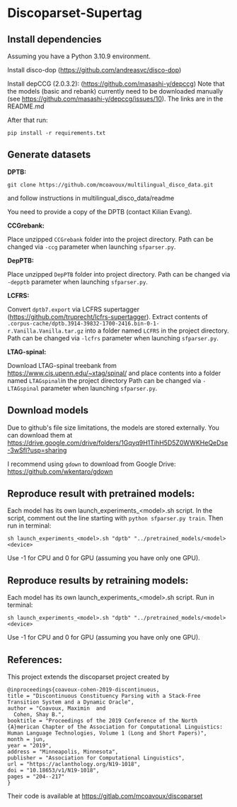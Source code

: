 # Discoparset-Supertag

## Install dependencies

Assuming you have a Python 3.10.9 environment.

Install disco-dop (https://github.com/andreasvc/disco-dop)

Install depCCG (2.0.3.2): (https://github.com/masashi-y/depccg)
Note that the models (basic and rebank) currently need to be downloaded manually
(see https://github.com/masashi-y/depccg/issues/10). The links are in the README.md

After that run:

    pip install -r requirements.txt

## Generate datasets
    
**DPTB:**
    
    git clone https://github.com/mcoavoux/multilingual_disco_data.git

and follow instructions in multilingual_disco_data/readme

You need to provide a copy of the DPTB (contact Kilian Evang).

**CCGrebank:**

Place unzipped `CCGrebank` folder into the project
directory. Path can be changed via ``-ccg`` parameter
when launching ``sfparser.py``.

**DepPTB:**

Place unzipped ``DepPTB`` folder into project directory.
Path can be changed via ``-depptb`` parameter when 
launching ``sfparser.py``.

**LCFRS:**

Convert ``dptb7.export`` via LCFRS supertagger (https://github.com/truprecht/lcfrs-supertagger).
Extract contents of ``.corpus-cache/dptb.3914-39832-1700-2416.bin-0-1-r.Vanilla.Vanilla.tar.gz``
into a folder named ``LCFRS`` in the project directory.
Path can be changed via ``-lcfrs`` parameter when 
launching ``sfparser.py``.

**LTAG-spinal:**

Download LTAG-spinal treebank from https://www.cis.upenn.edu/~xtag/spinal/ and place
contents into a folder named ``LTAGspinal``in the project directory
Path can be changed via ``-LTAGspinal`` parameter when 
launching ``sfparser.py``.

## Download models

Due to github's file size limitations, the models are stored externally. You can download them at https://drive.google.com/drive/folders/1Gqyq9H1TihH5D5Z0WWKHeQeDse-3wSfI?usp=sharing

I recommend using ``gdown`` to download from Google Drive: https://github.com/wkentaro/gdown

## Reproduce result with pretrained models:

Each model has its own launch_experiments_\<model\>.sh script. In the script, comment out the line 
starting with ``python sfparser.py train``. Then run in terminal:

    sh launch_experiments_<model>.sh "dptb" "../pretrained_models/<model> <device>

Use -1 for CPU and 0 for GPU (assuming you have only one GPU).

## Reproduce results by retraining models:

Each model has its own launch_experiments_\<model\>.sh script. Run in terminal:

    sh launch_experiments_<model>.sh "dptb" "../pretrained_models/<model> <device>

Use -1 for CPU and 0 for GPU (assuming you have only one GPU).

## References:

This project extends the discoparset project created by

    @inproceedings{coavoux-cohen-2019-discontinuous,
    title = "Discontinuous Constituency Parsing with a Stack-Free Transition System and a Dynamic Oracle",
    author = "Coavoux, Maximin  and
      Cohen, Shay B.",
    booktitle = "Proceedings of the 2019 Conference of the North {A}merican Chapter of the Association for Computational Linguistics: Human Language Technologies, Volume 1 (Long and Short Papers)",
    month = jun,
    year = "2019",
    address = "Minneapolis, Minnesota",
    publisher = "Association for Computational Linguistics",
    url = "https://aclanthology.org/N19-1018",
    doi = "10.18653/v1/N19-1018",
    pages = "204--217"
    }

Their code is available at https://gitlab.com/mcoavoux/discoparset
